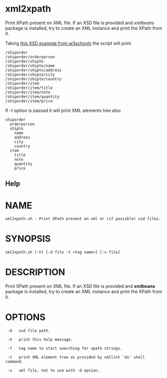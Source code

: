 # xml2xpath
Print XPath present on XML file. If an XSD file is provided and *xmlbeans* package is installed, try to create an XML instance and print the XPath from it.

Taking [this XSD example from w3schools](https://www.w3schools.com/xml/schema_example.asp) the script will print

	/shiporder
	/shiporder/orderperson
	/shiporder/shipto
	/shiporder/shipto/name
	/shiporder/shipto/address
	/shiporder/shipto/city
	/shiporder/shipto/country
	/shiporder/item
	/shiporder/item/title
	/shiporder/item/note
	/shiporder/item/quantity
	/shiporder/item/price

If -t option is passed it will print XML elements tree also

	shiporder
	  orderperson
	  shipto
	    name
	    address
	    city
	    country
	  item
	    title
	    note
	    quantity
	    price
    
## Help

NAME
====
	xml2xpath.sh - Print XPath present on xml or (if possible) xsd files.

SYNOPSIS
========
	xml2xpath.sh [-h] [-d file -t <tag name>] [-x file]

DESCRIPTION
===========
Print XPath present on XML file. If an XSD file is provided and **xmlbeans** package is installed, try to create an XML instance and print the XPath from it.

OPTIONS
========
     -d   xsd file path.

     -h   print this help message.

     -f   tag name to start searching for xpath strings.

     -t   print XML element tree as provided by xmllint 'du' shell command.

     -x   xml file, not to use with -d option.
